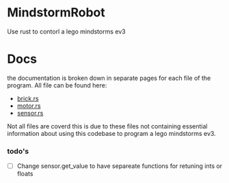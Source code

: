 # MindstormRobot
Use rust to contorl a lego mindstorms ev3

# Docs
the documentation is broken down in separate pages for each file of the program. All file can be found here:
- [brick.rs](https://github.com/Quantum-Coder826/MindstormRobot/blob/main/docs/brick.md)
- [motor.rs](https://github.com/Quantum-Coder826/MindstormRobot/blob/main/docs/motor.md)
- [sensor.rs](https://github.com/Quantum-Coder826/MindstormRobot/blob/main/docs/sensor.md)

Not all files are coverd this is due to these files not containing essential information about using this codebase to program a lego mindstorms ev3.

### todo's
- [ ] Change sensor.get_value to have separeate functions for retuning ints or floats